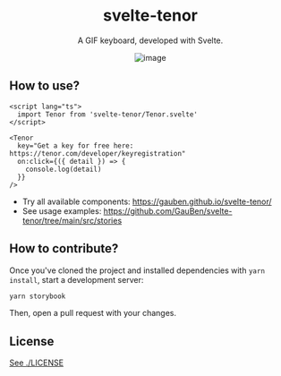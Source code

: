 <div align="center">
  
# svelte-tenor

A GIF keyboard, developed with Svelte.

![image](https://user-images.githubusercontent.com/48261497/140711042-28ce86cb-d0ef-4d15-a6b4-210d9c90b20b.png)

</div>

## How to use?

```svelte
<script lang="ts">
  import Tenor from 'svelte-tenor/Tenor.svelte'
</script>

<Tenor
  key="Get a key for free here: https://tenor.com/developer/keyregistration"
  on:click={({ detail }) => {
    console.log(detail)
  }}
/>
```

* Try all available components: https://gauben.github.io/svelte-tenor/
* See usage examples: https://github.com/GauBen/svelte-tenor/tree/main/src/stories

## How to contribute?

Once you've cloned the project and installed dependencies with `yarn install`, start a development server:

```bash
yarn storybook
```

Then, open a pull request with your changes.

## License

[See ./LICENSE](https://github.com/GauBen/svelte-tenor/blob/main/LICENSE)
